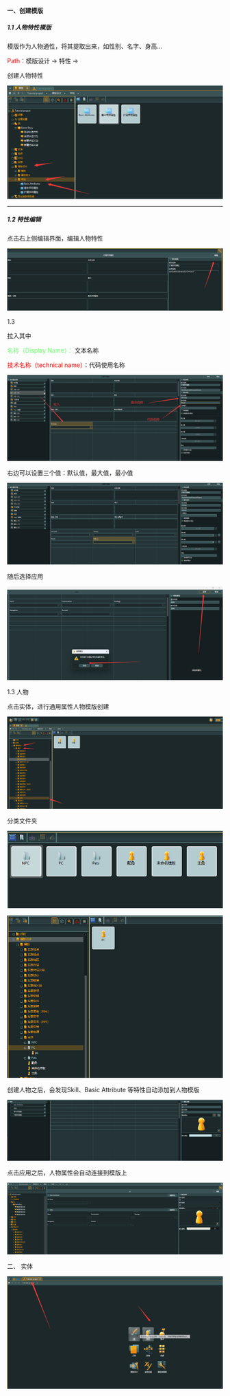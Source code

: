 #### 一、创建模版

##### 1.1 人物特性模版

模版作为人物通性，将其提取出来，如性别、名字、身高...

<font color="red">Path：</font>模版设计 -> 特性 ->

创建人物特性 

![image-20230818173920758](../../Typora-Note/assets/image-20230818173920758.png)

------

 

##### 1.2 特性编辑

点击右上侧编辑界面，编辑人物特性

![image-20230818174037149](../../Typora-Note/assets/image-20230818174037149.png)



1.3 

拉入其中

<font color=#66ff66>名称（Display Name）：</font> 文本名称

<font color="red">技术名称（technical name）</font>：代码使用名称

![image-20230818174423473](../../Typora-Note/assets/image-20230818174423473.png)

右边可以设置三个值：默认值，最大值，最小值

![image-20230818174947138](../../Typora-Note/assets/image-20230818174947138.png)

随后选择应用

![image-20230818175247373](../../Typora-Note/assets/image-20230818175247373.png)

1.3 人物

点击实体，进行通用属性人物模版创建

**![image-20230818175457250](../../Typora-Note/assets/image-20230818175457250.png)**

分类文件夹

![image-20230818175858808](../../Typora-Note/assets/image-20230818175858808.png)

![image-20230818175910041](../../Typora-Note/assets/image-20230818175910041.png)

创建人物之后，会发现Skill、Basic Attribute 等特性自动添加到人物模版

![image-20230818175936063](../../Typora-Note/assets/image-20230818175936063.png)

点击应用之后，人物属性会自动连接到模版上

![image-20230818180252408](../../Typora-Note/assets/image-20230818180252408.png)

二、 实体

![image-20230818180409554](../../Typora-Note/assets/image-20230818180409554.png)